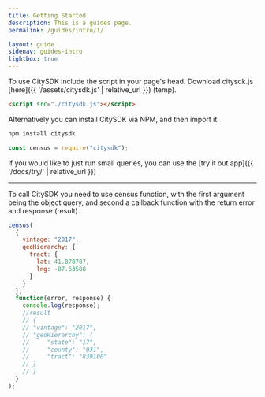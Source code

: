 ```yaml
---
title: Getting Started
description: This is a guides page.
permalink: /guides/intro/1/

layout: guide
sidenav: guides-intro
lightbox: true
---
```


To use CitySDK include the script in your page's head. Download citysdk.js [here]({{ '/assets/citysdk.js' | relative_url }}) (temp).

```html
<script src="./citysdk.js"></script>
```

Alternatively you can install CitySDK via NPM, and then import it

```bash
npm install citysdk
```

```javascript
const census = require("citysdk");
```

If you would like to just run small queries, you can use the [try it out app]({{ '/docs/try/' | relative_url }})

---

To call CitySDK you need to use census function, with the first argument being the object query, and second a callback function with the return error and response (result).

```js
census(
  {
    vintage: "2017",
    geoHierarchy: {
      tract: {
        lat: 41.878787,
        lng: -87.63588
      }
    }
  },
  function(error, response) {
    console.log(response);
    //result
    // {
    // "vintage": "2017",
    // "geoHierarchy": {
    //     "state": "17",
    //     "county": "031",
    //     "tract": "839100"
    // }
    // }
  }
);
```
